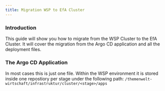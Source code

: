 ```yaml
---
title: Migration WSP to EfA Cluster
---
```


### Introduction

This guide will show you how to migrate from the WSP Cluster to the EfA Cluster. It will cover the migration from the Argo CD application and all the deployment files.

### The Argo CD Application

In most cases this is just one file. Within the WSP environment it is stored inside one repostiory per stage under the following path: `/themenwelt-wirtschaft/infrastruktur/cluster/<stage>/apps`
